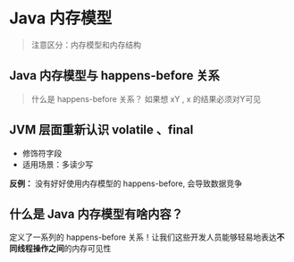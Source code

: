 # Java 内存模型

> 注意区分：内存模型和内存结构

## Java 内存模型与 happens-before 关系

> 什么是 happens-before 关系？ 如果想 xY , x 的结果必须对Y可见
> 

## JVM 层面重新认识 volatile 、final

- 修饰符字段
- 适用场景：多读少写


**反例：** 没有好好使用内存模型的 happens-before, 会导致数据竞争


## 什么是 Java 内存模型有啥内容？

定义了一系列的 happens-before 关系！让我们这些开发人员能够轻易地表达**不同线程操作之间**的内存可见性



